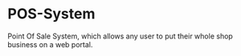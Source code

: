 # POS-System
Point Of Sale System, which allows any user to put their whole shop business on a web portal.
